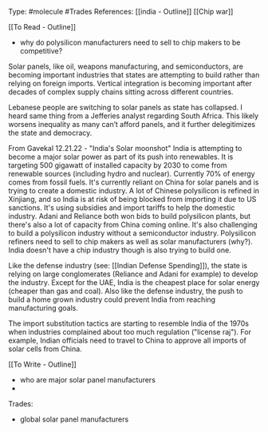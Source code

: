 Type: #molecule  #Trades 
References:
[[india - Outline]]
[[Chip war]]

[[To Read - Outline]]
- why do polysilicon manufacturers need to sell to chip makers to be competitive?


Solar panels, like oil, weapons manufacturing, and semiconductors, are becoming important industries that states are attempting to build rather than relying on foreign imports. Vertical integration is becoming important after decades of complex supply chains sitting across different countries. 

Lebanese people are switching to solar panels as state has collapsed. I heard same thing from a Jefferies analyst regarding South Africa. This likely worsens inequality as many can’t afford panels, and it further delegitimizes the state and democracy. 

From Gavekal 12.21.22 - "India's Solar moonshot"
India is attempting to become a major solar power as part of its push into renewables. It is  targeting 500 gigawatt of installed capacity by 2030 to come from renewable sources (including hydro and nuclear). Currently 70% of energy comes from fossil fuels. It's currently reliant on China for solar panels and is trying to create a domestic industry. A lot of Chinese polysilicon is refined in Xinjiang, and so India is at risk of being blocked from importing it due to US sanctions. It's using subsidies and import tariffs to help the domestic industry. Adani and Reliance both won bids to build polysilicon plants, but there's also a lot of capacity from China coming online.
It's also challenging to build a polysilicon industry without a semiconductor industry. Polysilicon refiners need to sell to chip makers as well as solar manufacturers (why?). India doesn't have a chip industry though is also trying to build one. 

Like the defense industry (see: [[Indian Defense Spending]]), the state is relying on large conglomerates (Reliance and Adani for example) to develop the industry. Except for the UAE, India is the cheapest place for solar energy (cheaper than gas and coal). Also like the defense industry, the push to build a home grown industry could prevent India from reaching manufacturing goals. 

The import substitution tactics are starting to resemble India of the 1970s when industries complained about too much regulation ("license raj"). For example, Indian officials need to travel to China to approve all imports of solar cells from China. 


[[To Write - Outline]]
- who are major solar panel manufacturers
- 
Trades: 
- global solar panel manufacturers